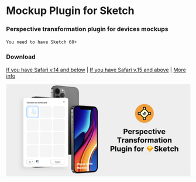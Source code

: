 # Mockup Plugin for Sketch
### Perspective transformation plugin for devices mockups
`You need to have Sketch 60+`

### Download

[If you have Safari v.14 and below](https://github.com/ruslanlatypov/Mockup-Plugin-for-Sketch/releases/download/v2.0.4/mockup.sketchplugin.zip) | [If you have Safari v.15 and above](https://github.com/ruslanlatypov/Mockup-Plugin-for-Sketch/releases/download/v2.0.5.1/mockup.sketchplugin.zip) | [More info](https://www.ls.graphics/mockup-plugin)

![alt text](/about.png "About image")​


